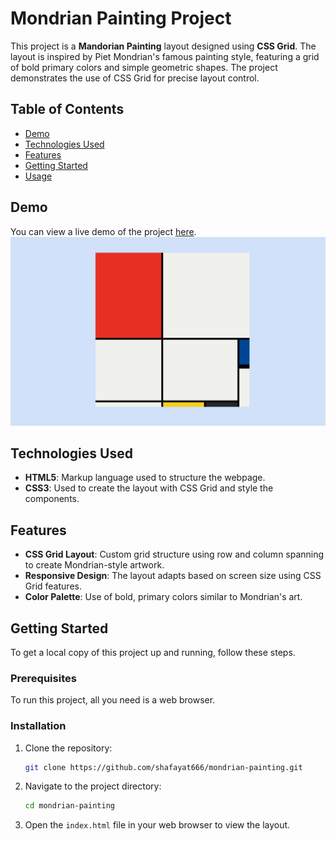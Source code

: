 # Mondrian Painting Project

This project is a **Mandorian Painting** layout designed using **CSS Grid**. The layout is inspired by Piet Mondrian's famous painting style, featuring a grid of bold primary colors and simple geometric shapes. The project demonstrates the use of CSS Grid for precise layout control.

## Table of Contents
- [Demo](#demo)
- [Technologies Used](#technologies-used)
- [Features](#features)
- [Getting Started](#getting-started)
- [Usage](#usage)

## Demo

You can view a live demo of the project [here](https://shafayat666.github.io/mondrian-painting/).  
![mondrian-painting-preview](mondrian-painting-preview.png)

## Technologies Used

- **HTML5**: Markup language used to structure the webpage.
- **CSS3**: Used to create the layout with CSS Grid and style the components.

## Features

- **CSS Grid Layout**: Custom grid structure using row and column spanning to create Mondrian-style artwork.
- **Responsive Design**: The layout adapts based on screen size using CSS Grid features.
- **Color Palette**: Use of bold, primary colors similar to Mondrian's art.

## Getting Started

To get a local copy of this project up and running, follow these steps.

### Prerequisites
To run this project, all you need is a web browser.

### Installation

1. Clone the repository:
   ```bash
   git clone https://github.com/shafayat666/mondrian-painting.git
   ```
2. Navigate to the project directory:
   ```bash
   cd mondrian-painting
   ```
3. Open the ```index.html``` file in your web browser to view the layout.


